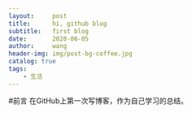 ```yaml
---
layout:     post
title:      hi, github blog
subtitle:   first blog
date:       2020-06-05
author:     wang
header-img: img/post-bg-coffee.jpg
catalog: true
tags: 
    - 生活
---
```




#前言
在GitHub上第一次写博客，作为自己学习的总结。
